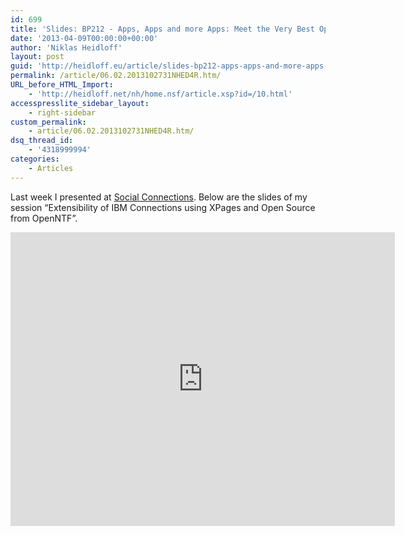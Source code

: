 ```yaml
---
id: 699
title: 'Slides: BP212 - Apps, Apps and more Apps: Meet the Very Best Open Source Apps from OpenNTF'
date: '2013-04-09T00:00:00+00:00'
author: 'Niklas Heidloff'
layout: post
guid: 'http://heidloff.eu/article/slides-bp212-apps-apps-and-more-apps-meet-the-very-best-open-source-apps-from-openntf/'
permalink: /article/06.02.2013102731NHED4R.htm/
URL_before_HTML_Import:
    - 'http://heidloff.net/nh/home.nsf/article.xsp?id=/10.html'
accesspresslite_sidebar_layout:
    - right-sidebar
custom_permalink:
    - article/06.02.2013102731NHED4R.htm/
dsq_thread_id:
    - '4318999994'
categories:
    - Articles
---
```


Last week I presented at [Social Connections](<http://socialconnections.info/session-speaker-details-2/#TECH>). Below are the slides of my session “Extensibility of IBM Connections using XPages and Open Source from OpenNTF”.

<iframe allowfullscreen="" frameborder="0" height="470px" marginheight="0" marginwidth="0" mozallowfullscreen="" scrolling="no" src="http://www.slideshare.net/niklasheidloff/slideshelf" style="border:none;" webkitallowfullscreen="" width="615px"></iframe>